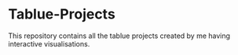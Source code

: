 # Tablue-Projects
This repository contains all the tablue projects created by me having interactive visualisations.
